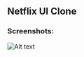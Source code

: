 ## Netflix UI Clone


### Screenshots:
![Alt text](/screenshots/screenshot_1.png?raw=true "Netflix UI")